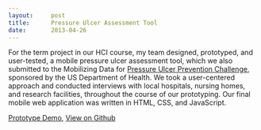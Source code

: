 ```yaml
---
layout:     post
title:      Pressure Ulcer Assessment Tool
date:       2013-04-26
---
```


For the term project in our HCI course, my team designed, prototyped, and user-tested, a mobile pressure ulcer assessment tool, which we also submitted to the Mobilizing Data for [Pressure Ulcer Prevention Challenge](http://www.health2con.com/devchallenge/mobilizing-data-for-pressure-ulcer-prevention-challenge/), sponsored by the US Department of Health. We took a user-centered approach and conducted interviews with local hospitals, nursing homes, and research facilities, throughout the course of our prototyping. Our final mobile web application was written in HTML, CSS, and JavaScript.  

[Prototype Demo](http://ryhan.github.io/Ulcer-prototype/), [View on Github](https://github.com/ryhan/Ulcer-prototype)